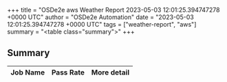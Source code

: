 +++
title = "OSDe2e aws Weather Report 2023-05-03 12:01:25.394747278 +0000 UTC"
author = "OSDe2e Automation"
date = "2023-05-03 12:01:25.394747278 +0000 UTC"
tags = ["weather-report", "aws"]
summary = "<table class=\"summary\"></table>"
+++
## Summary

| Job Name | Pass Rate | More detail |
|----------|-----------|-------------|




